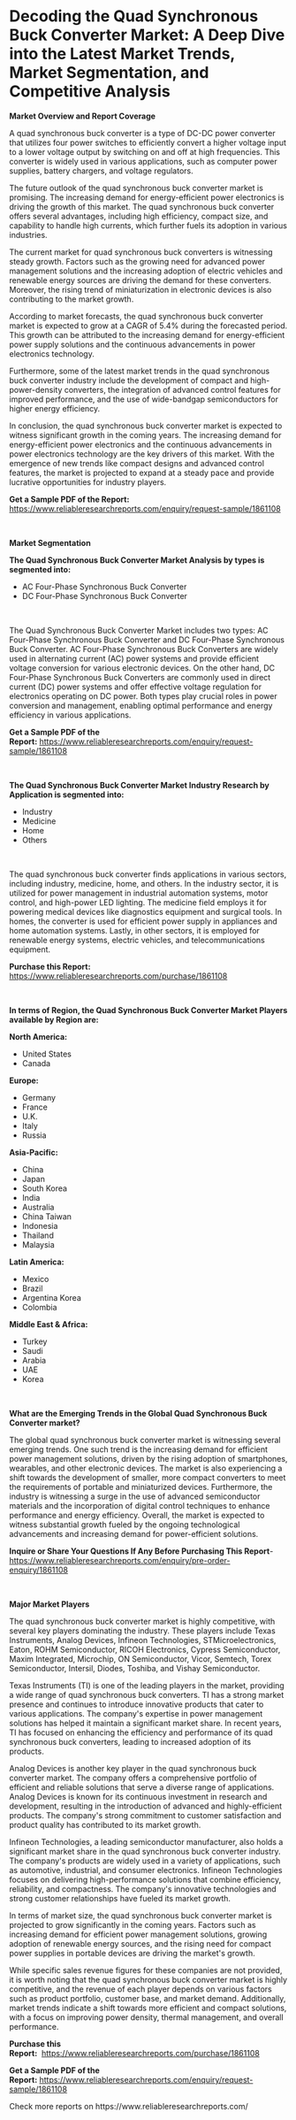 <p><h1>Decoding the Quad Synchronous Buck Converter Market: A Deep Dive into the Latest Market Trends, Market Segmentation, and Competitive Analysis</h1></p><p><strong>Market Overview and Report Coverage</strong></p>
<p><p>A quad synchronous buck converter is a type of DC-DC power converter that utilizes four power switches to efficiently convert a higher voltage input to a lower voltage output by switching on and off at high frequencies. This converter is widely used in various applications, such as computer power supplies, battery chargers, and voltage regulators.</p><p>The future outlook of the quad synchronous buck converter market is promising. The increasing demand for energy-efficient power electronics is driving the growth of this market. The quad synchronous buck converter offers several advantages, including high efficiency, compact size, and capability to handle high currents, which further fuels its adoption in various industries.</p><p>The current market for quad synchronous buck converters is witnessing steady growth. Factors such as the growing need for advanced power management solutions and the increasing adoption of electric vehicles and renewable energy sources are driving the demand for these converters. Moreover, the rising trend of miniaturization in electronic devices is also contributing to the market growth.</p><p>According to market forecasts, the quad synchronous buck converter market is expected to grow at a CAGR of 5.4% during the forecasted period. This growth can be attributed to the increasing demand for energy-efficient power supply solutions and the continuous advancements in power electronics technology.</p><p>Furthermore, some of the latest market trends in the quad synchronous buck converter industry include the development of compact and high-power-density converters, the integration of advanced control features for improved performance, and the use of wide-bandgap semiconductors for higher energy efficiency.</p><p>In conclusion, the quad synchronous buck converter market is expected to witness significant growth in the coming years. The increasing demand for energy-efficient power electronics and the continuous advancements in power electronics technology are the key drivers of this market. With the emergence of new trends like compact designs and advanced control features, the market is projected to expand at a steady pace and provide lucrative opportunities for industry players.</p></p>
<p><strong>Get a Sample PDF of the Report:</strong> <a href="https://www.reliableresearchreports.com/enquiry/request-sample/1861108">https://www.reliableresearchreports.com/enquiry/request-sample/1861108</a></p>
<p>&nbsp;</p>
<p><strong>Market Segmentation</strong></p>
<p><strong>The Quad Synchronous Buck Converter Market Analysis by types is segmented into:</strong></p>
<p><ul><li>AC Four-Phase Synchronous Buck Converter</li><li>DC Four-Phase Synchronous Buck Converter</li></ul></p>
<p>&nbsp;</p>
<p><p>The Quad Synchronous Buck Converter Market includes two types: AC Four-Phase Synchronous Buck Converter and DC Four-Phase Synchronous Buck Converter. AC Four-Phase Synchronous Buck Converters are widely used in alternating current (AC) power systems and provide efficient voltage conversion for various electronic devices. On the other hand, DC Four-Phase Synchronous Buck Converters are commonly used in direct current (DC) power systems and offer effective voltage regulation for electronics operating on DC power. Both types play crucial roles in power conversion and management, enabling optimal performance and energy efficiency in various applications.</p></p>
<p><strong>Get a Sample PDF of the Report:</strong>&nbsp;<a href="https://www.reliableresearchreports.com/enquiry/request-sample/1861108">https://www.reliableresearchreports.com/enquiry/request-sample/1861108</a></p>
<p>&nbsp;</p>
<p><strong>The Quad Synchronous Buck Converter Market Industry Research by Application is segmented into:</strong></p>
<p><ul><li>Industry</li><li>Medicine</li><li>Home</li><li>Others</li></ul></p>
<p>&nbsp;</p>
<p><p>The quad synchronous buck converter finds applications in various sectors, including industry, medicine, home, and others. In the industry sector, it is utilized for power management in industrial automation systems, motor control, and high-power LED lighting. The medicine field employs it for powering medical devices like diagnostics equipment and surgical tools. In homes, the converter is used for efficient power supply in appliances and home automation systems. Lastly, in other sectors, it is employed for renewable energy systems, electric vehicles, and telecommunications equipment.</p></p>
<p><strong>Purchase this Report:</strong>&nbsp; <a href="https://www.reliableresearchreports.com/purchase/1861108">https://www.reliableresearchreports.com/purchase/1861108</a></p>
<p>&nbsp;</p>
<p><strong>In terms of Region, the Quad Synchronous Buck Converter Market Players available by Region are:</strong></p>
<p>
    <p> <strong> North America: </strong>
        <ul>
            <li>United States</li>
            <li>Canada</li>
        </ul>
        </p> 
    <p> <strong> Europe: </strong>
        <ul>
            <li>Germany</li>
            <li>France</li>
            <li>U.K.</li>
            <li>Italy</li>
            <li>Russia</li>
        </ul>
        </p> 
    <p> <strong> Asia-Pacific: </strong>
        <ul>
            <li>China</li>
            <li>Japan</li>
            <li>South Korea</li>
            <li>India</li>
            <li>Australia</li>
            <li>China Taiwan</li>
            <li>Indonesia</li>
            <li>Thailand</li>
            <li>Malaysia</li>
        </ul>
        </p> 
    <p> <strong> Latin America: </strong>
        <ul>
            <li>Mexico</li>
            <li>Brazil</li>
            <li>Argentina Korea</li>
            <li>Colombia</li>
        </ul>
        </p> 
    <p> <strong> Middle East & Africa: </strong>
        <ul>
            <li>Turkey</li>
            <li>Saudi</li>
            <li>Arabia</li>
            <li>UAE</li>
            <li>Korea</li>
        </ul>
    </p>
    </p>
<p>&nbsp;</p>
<p><strong>What are the Emerging Trends in the Global Quad Synchronous Buck Converter market?</strong></p>
<p><p>The global quad synchronous buck converter market is witnessing several emerging trends. One such trend is the increasing demand for efficient power management solutions, driven by the rising adoption of smartphones, wearables, and other electronic devices. The market is also experiencing a shift towards the development of smaller, more compact converters to meet the requirements of portable and miniaturized devices. Furthermore, the industry is witnessing a surge in the use of advanced semiconductor materials and the incorporation of digital control techniques to enhance performance and energy efficiency. Overall, the market is expected to witness substantial growth fueled by the ongoing technological advancements and increasing demand for power-efficient solutions.</p></p>
<p><strong>Inquire or Share Your Questions If Any Before Purchasing This Report</strong>- <a href="https://www.reliableresearchreports.com/enquiry/pre-order-enquiry/1861108">https://www.reliableresearchreports.com/enquiry/pre-order-enquiry/1861108</a></p>
<p>&nbsp;</p>
<p><strong>Major Market Players</strong></p>
<p><p>The quad synchronous buck converter market is highly competitive, with several key players dominating the industry. These players include Texas Instruments, Analog Devices, Infineon Technologies, STMicroelectronics, Eaton, ROHM Semiconductor, RICOH Electronics, Cypress Semiconductor, Maxim Integrated, Microchip, ON Semiconductor, Vicor, Semtech, Torex Semiconductor, Intersil, Diodes, Toshiba, and Vishay Semiconductor.</p><p>Texas Instruments (TI) is one of the leading players in the market, providing a wide range of quad synchronous buck converters. TI has a strong market presence and continues to introduce innovative products that cater to various applications. The company's expertise in power management solutions has helped it maintain a significant market share. In recent years, TI has focused on enhancing the efficiency and performance of its quad synchronous buck converters, leading to increased adoption of its products.</p><p>Analog Devices is another key player in the quad synchronous buck converter market. The company offers a comprehensive portfolio of efficient and reliable solutions that serve a diverse range of applications. Analog Devices is known for its continuous investment in research and development, resulting in the introduction of advanced and highly-efficient products. The company's strong commitment to customer satisfaction and product quality has contributed to its market growth.</p><p>Infineon Technologies, a leading semiconductor manufacturer, also holds a significant market share in the quad synchronous buck converter industry. The company's products are widely used in a variety of applications, such as automotive, industrial, and consumer electronics. Infineon Technologies focuses on delivering high-performance solutions that combine efficiency, reliability, and compactness. The company's innovative technologies and strong customer relationships have fueled its market growth.</p><p>In terms of market size, the quad synchronous buck converter market is projected to grow significantly in the coming years. Factors such as increasing demand for efficient power management solutions, growing adoption of renewable energy sources, and the rising need for compact power supplies in portable devices are driving the market's growth.</p><p>While specific sales revenue figures for these companies are not provided, it is worth noting that the quad synchronous buck converter market is highly competitive, and the revenue of each player depends on various factors such as product portfolio, customer base, and market demand. Additionally, market trends indicate a shift towards more efficient and compact solutions, with a focus on improving power density, thermal management, and overall performance.</p></p>
<p><strong>Purchase this Report:</strong>&nbsp;&nbsp;<a href="https://www.reliableresearchreports.com/purchase/1861108">https://www.reliableresearchreports.com/purchase/1861108</a></p>
<p></p>
<p><strong>Get a Sample PDF of the Report:</strong>&nbsp;<a href="https://www.reliableresearchreports.com/enquiry/request-sample/1861108">https://www.reliableresearchreports.com/enquiry/request-sample/1861108</a></p>
<p>Check more reports on https://www.reliableresearchreports.com/</p>